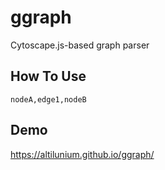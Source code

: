 # ggraph
Cytoscape.js-based graph parser

## How To Use
`nodeA,edge1,nodeB`

## Demo
https://altilunium.github.io/ggraph/
